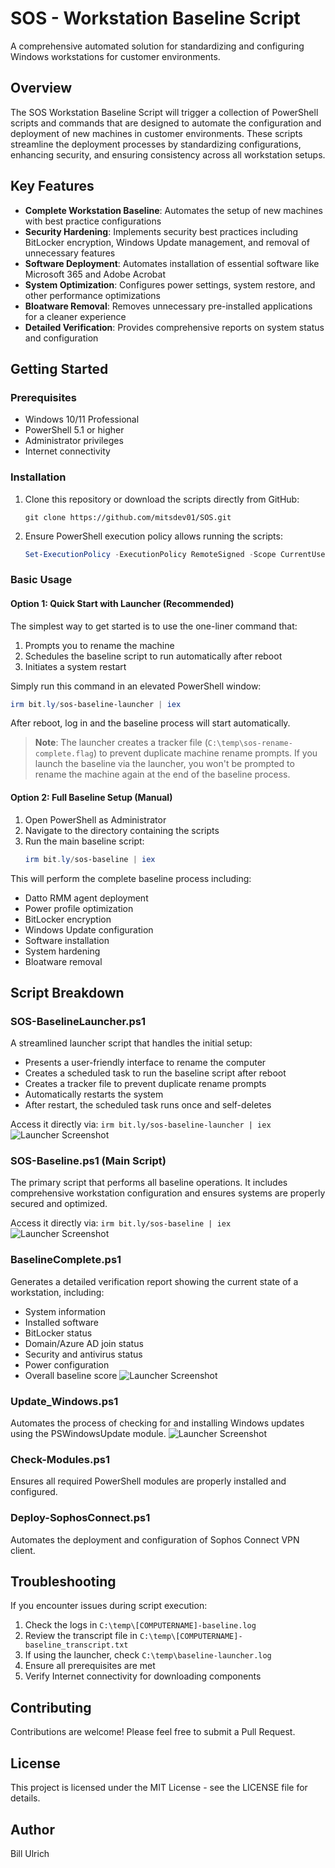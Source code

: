 # SOS - Workstation Baseline Script

A comprehensive automated solution for standardizing and configuring Windows workstations for customer environments.

## Overview

The SOS Workstation Baseline Script will trigger a collection of PowerShell scripts and commands that are designed to automate the configuration and deployment of new machines in customer environments. These scripts streamline the deployment processes by standardizing configurations, enhancing security, and ensuring consistency across all workstation setups.

## Key Features

- **Complete Workstation Baseline**: Automates the setup of new machines with best practice configurations
- **Security Hardening**: Implements security best practices including BitLocker encryption, Windows Update management, and removal of unnecessary features
- **Software Deployment**: Automates installation of essential software like Microsoft 365 and Adobe Acrobat
- **System Optimization**: Configures power settings, system restore, and other performance optimizations
- **Bloatware Removal**: Removes unnecessary pre-installed applications for a cleaner experience
- **Detailed Verification**: Provides comprehensive reports on system status and configuration

## Getting Started

### Prerequisites

- Windows 10/11 Professional
- PowerShell 5.1 or higher
- Administrator privileges
- Internet connectivity

### Installation

1. Clone this repository or download the scripts directly from GitHub:
   ```
   git clone https://github.com/mitsdev01/SOS.git
   ```

2. Ensure PowerShell execution policy allows running the scripts:
   ```powershell
   Set-ExecutionPolicy -ExecutionPolicy RemoteSigned -Scope CurrentUser
   ```

### Basic Usage

#### Option 1: Quick Start with Launcher (Recommended)

The simplest way to get started is to use the one-liner command that:
1. Prompts you to rename the machine
2. Schedules the baseline script to run automatically after reboot
3. Initiates a system restart

Simply run this command in an elevated PowerShell window:
```powershell
irm bit.ly/sos-baseline-launcher | iex
```

After reboot, log in and the baseline process will start automatically.

> **Note**: The launcher creates a tracker file (`C:\temp\sos-rename-complete.flag`) to prevent duplicate machine rename prompts. If you launch the baseline via the launcher, you won't be prompted to rename the machine again at the end of the baseline process.

#### Option 2: Full Baseline Setup (Manual)

1. Open PowerShell as Administrator
2. Navigate to the directory containing the scripts
3. Run the main baseline script:
   ```powershell
   irm bit.ly/sos-baseline | iex
   ```

This will perform the complete baseline process including:
- Datto RMM agent deployment
- Power profile optimization
- BitLocker encryption
- Windows Update configuration
- Software installation
- System hardening
- Bloatware removal


## Script Breakdown

### SOS-BaselineLauncher.ps1

A streamlined launcher script that handles the initial setup:
- Presents a user-friendly interface to rename the computer
- Creates a scheduled task to run the baseline script after reboot
- Creates a tracker file to prevent duplicate rename prompts
- Automatically restarts the system
- After restart, the scheduled task runs once and self-deletes

Access it directly via: `irm bit.ly/sos-baseline-launcher | iex`
![Launcher Screenshot](images/SOS-Rename.gif)

### SOS-Baseline.ps1 (Main Script)

The primary script that performs all baseline operations. It includes comprehensive workstation configuration and ensures systems are properly secured and optimized.

Access it directly via: `irm bit.ly/sos-baseline | iex`
![Launcher Screenshot](images/SOS-Baseline.gif)

### BaselineComplete.ps1

Generates a detailed verification report showing the current state of a workstation, including:
- System information
- Installed software
- BitLocker status
- Domain/Azure AD join status
- Security and antivirus status
- Power configuration
- Overall baseline score
![Launcher Screenshot](images/SOS-Verification.gif)

### Update_Windows.ps1

Automates the process of checking for and installing Windows updates using the PSWindowsUpdate module.
![Launcher Screenshot](images/SOS-Update.gif)

### Check-Modules.ps1

Ensures all required PowerShell modules are properly installed and configured.

### Deploy-SophosConnect.ps1

Automates the deployment and configuration of Sophos Connect VPN client.


## Troubleshooting

If you encounter issues during script execution:

1. Check the logs in `C:\temp\[COMPUTERNAME]-baseline.log`
2. Review the transcript file in `C:\temp\[COMPUTERNAME]-baseline_transcript.txt`
3. If using the launcher, check `C:\temp\baseline-launcher.log`
4. Ensure all prerequisites are met
5. Verify Internet connectivity for downloading components

## Contributing

Contributions are welcome! Please feel free to submit a Pull Request.

## License

This project is licensed under the MIT License - see the LICENSE file for details.

## Author

Bill Ulrich
